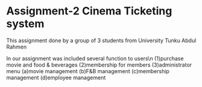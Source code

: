 # Assignment-2 Cinema Ticketing system
This assignment done by a group of 3 students from University Tunku Abdul Rahmen

In our assignment was included several function to users\n
(1)purchase movie and food & beverages
(2)membership for members
(3)administrator menu 
   (a)movie management
   (b)F&B management
   (c)membership management
   (d)employee management
